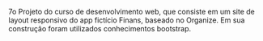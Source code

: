 7o Projeto do curso de desenvolvimento web, que consiste em um site de layout responsivo do app fictício Finans, baseado no Organize. Em sua construção foram utilizados conhecimentos bootstrap.